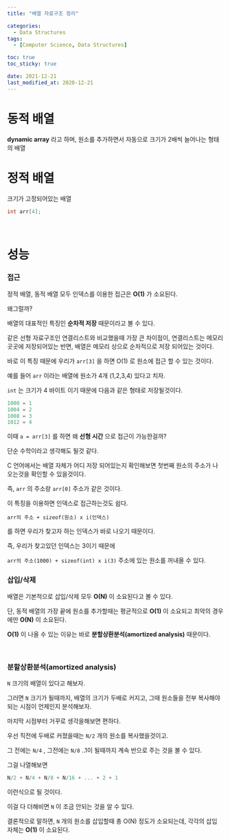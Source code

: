 ```yaml
---
title: "배열 자료구조 정리"

categories:
  - Data Structures
tags:
  - [Computer Science, Data Structures]

toc: true
toc_sticky: true

date: 2021-12-21
last_modified_at: 2020-12-21
---
```


# 동적 배열

**dynamic array** 라고 하며, 원소를 추가하면서 자동으로 크기가 2배씩 늘어나는 형태의 배열

# 정적 배열

크기가 고정되어있는 배열

```c
int arr[4];
```
<br>

# 성능

### 접근

정적 배열, 동적 배열 모두 인덱스를 이용한 접근은 **O(1)** 가 소요된다.

왜그럴까?

배열의 대표적인 특징인 **순차적 저장** 때문이라고 볼 수 있다.

같은 선형 자료구조인 연결리스트와 비교했을때 가장 큰 차이점이, 연결리스트는 메모리 곳곳에 저장되어있는 반면, 배열은 메모리 상으로 순차적으로 저장 되어있는 것이다.

바로 이 특징 때문에 우리가 `arr[3]` 을 하면 O(1) 로 원소에 접근 할 수 있는 것이다.

예를 들어 `arr` 이라는 배열에 원소가 4개 (1,2,3,4) 있다고 치자.

`int` 는 크기가 4 바이트 이기 때문에 다음과 같은 형태로 저장될것이다.

```c
1000 = 1
1004 = 2
1008 = 3
1012 = 4
```

이때 `a = arr[3]` 를 하면 왜 **선형 시간** 으로 접근이 가능한걸까?

단순 수학이라고 생각해도 될것 같다.

C 언어에서는 배열 자체가 어디 저장 되어있는지 확인해보면 첫번째 원소의 주소가 나오는것을 확인할 수 있을것이다.

즉, `arr` 의 주소랑 `arr[0]` 주소가 같은 것이다.

이 특징을 이용하면 인덱스로 접근하는것도 쉽다.

`arr의 주소 + sizeof(원소) x i(인덱스)` 

를 하면 우리가 찾고자 하는 인덱스가 바로 나오기 때문이다.

즉, 우리가 찾고있던 인덱스는 3이기 때문에

`arr의 주소(1000) + sizeof(int) x i(3)` 주소에 있는 원소를 꺼내올 수 있다.
<br>


### 삽입/삭제

배열은 기본적으로 삽입/삭제 모두 **O(N)** 이 소요된다고 볼 수 있다.

단, 동적 배열의 가장 끝에 원소를 추가할때는 평균적으로 **O(1)** 이 소요되고 최악의 경우에만 **O(N)** 이 소요된다.

**O(1)** 이 나올 수 있는 이유는 바로 **분할상환분석(amortized analysis)** 때문이다.

<br>

### 분할상환분석(amortized analysis)

`N` 크기의 배열이 있다고 해보자.

그러면 `N` 크기가 될때까지, 배열의 크기가 두배로 커지고, 그때 원소들을 전부 복사해야되는 시점이 언제인지 분석해보자.

마지막 시점부터 거꾸로 생각을해보면 편하다.

우선 직전에 두배로 커졌을때는 `N/2` 개의 원소를 복사했을것이고.

그 전에는 `N/4` , 그전에는 `N/8` ..1이 될때까지 계속 반으로 주는 것을 볼 수 있다.

그걸 나열해보면

```c
N/2 + N/4 + N/8 + N/16 + ... + 2 + 1
```

이런식으로 될 것이다.

이걸 다 더해비면 `N` 이 조금 안되는 것을 알 수 있다.

결론적으로 말하면, `N` 개의 원소를 삽입할때 총 O(N) 정도가 소요되는데, 각각의 삽입 자체는 **O(1)** 이 소요된다.
